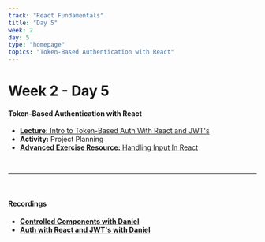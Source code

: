 ```yaml
---
track: "React Fundamentals"
title: "Day 5"
week: 2
day: 5
type: "homepage"
topics: "Token-Based Authentication with React"
---
```



# Week 2 - Day 5 

#### Token-Based Authentication with React
- [**Lecture:** Intro to Token-Based Auth With React and JWT's](/react-fundamentals/week-2/day-5/lecture-materials/token-based-auth-with-react-and-jwts)
- **Activity:** Project Planning
- [**Advanced Exercise Resource:** Handling Input In React](/react-fundamentals/week-2/day-5/lecture-materials/handling-input-in-react/)

<br>
<hr>
<br>

#### Recordings

- [**Controlled Components with Daniel**](https://generalassembly.zoom.us/rec/share/pOptuSFKz3ZMqED-5m_MVMT4CpzBytIWW_SoG4sinYVqJ28MPtloIezpp2UrW9Y.vdZwSLLhxJww1C9X?startTime=1607094998000)
- [**Auth with React and JWT's with Daniel**](https://generalassembly.zoom.us/rec/share/pOptuSFKz3ZMqED-5m_MVMT4CpzBytIWW_SoG4sinYVqJ28MPtloIezpp2UrW9Y.vdZwSLLhxJww1C9X?startTime=1607101392000)


